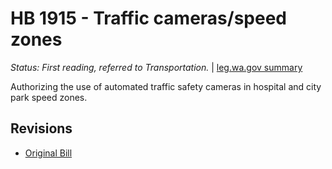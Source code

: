 # HB 1915 - Traffic cameras/speed zones
*Status: First reading, referred to Transportation.* | [leg.wa.gov summary](https://app.leg.wa.gov/billsummary?BillNumber=1915&Year=2021)

Authorizing the use of automated traffic safety cameras in hospital and city park speed zones.

## Revisions
* [Original Bill](1/)
